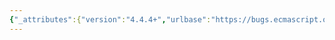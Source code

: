 ```yaml
---
{"_attributes":{"version":"4.4.4+","urlbase":"https://bugs.ecmascript.org/","maintainer":"dherman@mozilla.com"},"bug":{"bug_id":4377,"creation_ts":"2015-05-26 08:46:00 -0700","short_desc":"Remove environment parameters from GlobalDeclarationInstantiation/EvalDeclarationInstantiation","delta_ts":"2015-05-26 08:46:30 -0700","product":"Draft for 7th Edition","component":"Deferred from 6th edition","version":"unspecified","rep_platform":"All","op_sys":"All","bug_status":"CONFIRMED","priority":"Normal","bug_severity":"enhancement","everconfirmed":true,"reporter":{"uid":"andrebargull","name":"André Bargull"},"assigned_to":{"uid":"allen","name":"Allen Wirfs-Brock"},"long_desc":{"commentid":14452,"comment_count":0,"who":{"uid":"andrebargull","name":"André Bargull"},"bug_when":"2015-05-26 08:46:30 -0700","thetext":"{Global, Eval}DeclarationInstantiation access the current variable/lexical environments through explicit parameters.\nBoth abstract operations should instead use the execution context to retrieve the environment state. Otherwise it's\npossible to pass or rather it gives the wrong impression it's valid to pass other environments to global/eval declaration\ninstantiation than the current environments. \nFunctionDeclarationInstantiation already retrieves the current lexical environment through the execution context.\n\n\nProposed changes:\n\n15.1.7 Runtime Semantics: ScriptEvaluation\n  10. Let result be GlobalDeclarationInstantiation(ScriptBody).\n\n15.1.8 Runtime Semantics: GlobalDeclarationInstantiation(script)\n  1. Let env be the running execution context’s LexicalEnvironment.\n  2. Let envRec be env’s EnvironmentRecord.\n  3. Assert: envRec is a global Environment Record.\n\n\n18.2.1.1 Runtime Semantics: PerformEval(x, evalRealm, strictCaller, direct)\n  18. Let result be EvalDeclarationInstantiation(body, strictEval).\n\n18.2.1.2 Runtime Semantics: EvalDeclarationInstantiation(body, strict)\n  1. Let varEnv be the running execution context’s VariableEnvironment.\n  2. Let varEnvRec be varEnv’s EnvironmentRecord.\n  3. Let lexEnv be the running execution context’s LexicalEnvironment.\n  4. Let lexEnvRec be lexEnv’s EnvironmentRecord.\n  5. Assert: lexEnvRec is a declarative Environment Record."}}}
---
```

